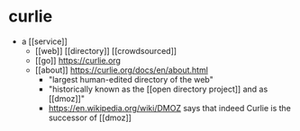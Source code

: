 # curlie

- a [[service]]
  - [[web]] [[directory]] [[crowdsourced]]
  - [[go]] https://curlie.org
  - [[about]] https://curlie.org/docs/en/about.html
    - "largest human-edited directory of the web"
    - "historically known as the [[open directory project]] and as [[dmoz]]"
    - https://en.wikipedia.org/wiki/DMOZ says that indeed Curlie is the successor of [[dmoz]]

